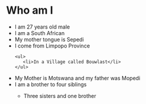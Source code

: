 # Who am I
<ul>

  <li>I am 27 years old male</li>
  <li>I am a South African</li>
  <li>My mother tongue is Sepedi</li>
  <li>I come from Limpopo Province</li>

    <ul>
       <li>In a Village called Bouwlast</li>
    </ul>

  <li>My Mother is Motswana and my father was Mopedi</li>
  <li>I am a brother to four siblings</li>
    <ul>
      <li>Three sisters and one brother</li>
    </ul>
</ul>

